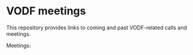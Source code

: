 # VODF meetings

This repository provides links to coming and past VODF-related calls and meetings.

Meetings:
